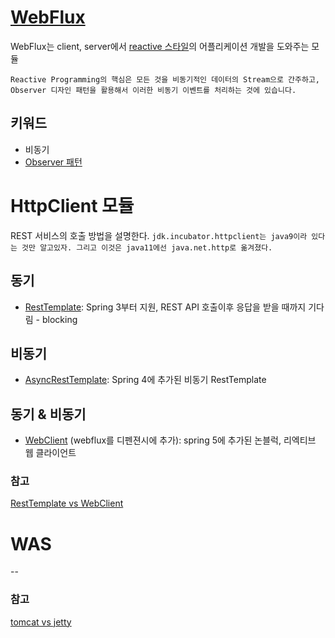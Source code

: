 # [WebFlux](https://heeyeah.github.io/spring/2020-02-29-web-flux/)
WebFlux는 client, server에서 [reactive 스타일](https://m.blog.naver.com/jdub7138/220983291803)의 어플리케이션 개발을 도와주는 모듈

```Reactive Programming의 핵심은 모든 것을 비동기적인 데이터의 Stream으로 간주하고, Observer 디자인 패턴을 활용해서 이러한 비동기 이벤트를 처리하는 것에 있습니다.```

## 키워드
- 비동기
- [Observer 패턴](https://includestdio.tistory.com/40)

# HttpClient 모듈
REST 서비스의 호출 방법을 설명한다.
```jdk.incubator.httpclient는 java9이라 있다는 것만 알고있자. 그리고 이것은 java11에선 java.net.http로 옮겨졌다.```

## 동기
- [RestTemplate](https://velog.io/@soosungp33/%EC%8A%A4%ED%94%84%EB%A7%81-RestTemplate-%EC%A0%95%EB%A6%AC%EC%9A%94%EC%B2%AD-%ED%95%A8): Spring 3부터 지원, REST API 호출이후 응답을 받을 때까지 기다림 - blocking

## 비동기
- [AsyncRestTemplate](https://055055.tistory.com/11): Spring 4에 추가된 비동기 RestTemplate

## 동기 & 비동기
-  [WebClient](#) (webflux를 디펜젼시에 추가): spring 5에 추가된 논블럭, 리엑티브 웹 클라이언트

### 참고
[RestTemplate vs WebClient](https://happycloud-lee.tistory.com/220)

# WAS
--

### 참고
[tomcat vs jetty](https://baek-kim-dev.site/119)
